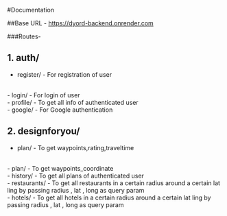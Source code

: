 #Documentation

##Base URL - https://dyord-backend.onrender.com

###Routes-

## 1. auth/
- register/ - For registration of user 
<br>
- login/ - For login of user
<br>
- profile/ - To get all info of authenticated user 
<br> 
- google/ - For Google authentication

## 2. designforyou/
- plan/ - To get waypoints,rating,traveltime
<br>
- plan/ - To get waypoints_coordinate
<br>
- history/ - To get all plans of authenticated user
<br>
- restaurants/ - To get all restaurants in a certain radius around a certain lat ling by passing radius , lat , long as query param 
<br>
- hotels/ - To get all hotels in a certain radius around a certain lat ling by passing radius , lat , long as query param





